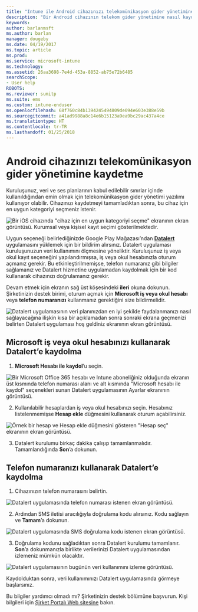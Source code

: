 ```yaml
---
title: "Intune ile Android cihazınızı telekomünikasyon gider yönetimine kaydetme"
description: "Bir Android cihazının telekom gider yönetimine nasıl kaydedileceğini öğrenin."
keywords: 
author: barlanmsft
ms.author: barlan
manager: dougeby
ms.date: 04/19/2017
ms.topic: article
ms.prod: 
ms.service: microsoft-intune
ms.technology: 
ms.assetid: 26aa3698-7e4d-453a-8852-ab75e72b6485
searchScope:
- User help
ROBOTS: 
ms.reviewer: sumitp
ms.suite: ems
ms.custom: intune-enduser
ms.openlocfilehash: 68f760c84b1394245494809de094e603e388e59b
ms.sourcegitcommit: a41ad9988a8c14e6b15123a9ea9bc29ac437a4ce
ms.translationtype: HT
ms.contentlocale: tr-TR
ms.lasthandoff: 01/25/2018
---
```

# <a name="enroll-your-android-device-in-telecom-expense-management"></a>Android cihazınızı telekomünikasyon gider yönetimine kaydetme

Kuruluşunuz, veri ve ses planlarının kabul edilebilir sınırlar içinde kullanıldığından emin olmak için telekomünikasyon gider yönetimi yazılımı kullanıyor olabilir. Cihazınızı kaydetmeyi tamamladıktan sonra, bu cihaz için en uygun kategoriyi seçmeniz istenir.

![Bir iOS cihazında "cihaz için en uygun kategoriyi seçme" ekranının ekran görüntüsü. Kurumsal veya kişisel kayıt seçimi gösterilmektedir.](./media/and-enroll-11-tem-select-best-category.png)

Uygun seçeneği belirlediğinizde Google Play Mağazası’ndan [__Datalert__](https://play.google.com/store/apps/details?id=fr.memobox.databox) uygulamasını yüklemek için bir bildirim alırsınız. Datalert uygulaması kuruluşunuzun veri kullanımını ölçmesine yöneliktir. Kuruluşunuz iş veya okul kayıt seçeneğini yapılandırmışsa, iş veya okul hesabınızla oturum açmanız gerekir. Bu etkinleştirilmemişse, telefon numaranız gibi bilgiler sağlamanız ve Datalert hizmetine uygulamadan kaydolmak için bir kod kullanarak cihazınızı doğrulamanız gerekir.

Devam etmek için ekranın sağ üst köşesindeki __ileri__ okuna dokunun. Şirketinizin destek birimi, oturum açmak için __Microsoft iş veya okul hesabı__ veya __telefon numaranızı__ kullanmanız gerektiğini size bildirmelidir.

  ![Datalert uygulamasının veri planınızdan en iyi şekilde faydalanmanızı nasıl sağlayacağına ilişkin kısa bir açıklamadan sonra sonraki ekrana geçmenizi belirten Datalert uygulaması hoş geldiniz ekranının ekran görüntüsü.](./media/and-enroll-12-tem-datalert-setup.png)

## <a name="enroll-into-datalert-using-your-microsoft-work-or-school-account"></a>Microsoft iş veya okul hesabınızı kullanarak Datalert’e kaydolma

1. __Microsoft Hesabı ile kaydol__’u seçin.

  ![Bir Microsoft Office 365 hesabı ve Intune aboneliğiniz olduğunda ekranın üst kısmında telefon numarası alanı ve alt kısmında "Microsoft hesabı ile kaydol" seçenekleri sunan Datalert uygulamasının Ayarlar ekranının görüntüsü.](./media/and-enroll-12a-tem-datalert-enroll-msft-account.png)

2. Kullanılabilir hesaplardan iş veya okul hesabınızı seçin. Hesabınız listelenmemişse **Hesap ekle** düğmesini kullanarak oturum açabilirsiniz.

  ![Örnek bir hesap ve Hesap ekle düğmesini gösteren "Hesap seç" ekranının ekran görüntüsü.](./media/and-enroll-12b-tem-datalert-enroll-select-msft-account.png)

3. Datalert kurulumu birkaç dakika çalışıp tamamlanmalıdır. Tamamlandığında __Son__’a dokunun.

## <a name="enroll-into-datalert-using-your-phone-number"></a>Telefon numaranızı kullanarak Datalert’e kaydolma

1. Cihazınızın telefon numarasını belirtin.

  ![Datalert uygulamasında telefon numarası istenen ekran görüntüsü.](./media/and-enroll-13-tem-datalert-phone-number.png)

2. Ardından SMS iletisi aracılığıyla doğrulama kodu alırsınız. Kodu sağlayın ve __Tamam__’a dokunun.

  ![Datalert uygulamasında SMS doğrulama kodu istenen ekran görüntüsü.](./media/and-enroll-14-tem-datalert-sms.png)

3. Doğrulama kodunu sağladıktan sonra Datalert kurulumu tamamlanır. __Son__’a dokunmanızla birlikte verilerinizi Datalert uygulamasından izlemeniz mümkün olacaktır.

  ![Datalert uygulamasının bugünün veri kullanımını izleme görüntüsü.](./media/and-enroll-15-tem-datalert-monitoring-active.png)

Kaydolduktan sonra, veri kullanımınızı Datalert uygulamasında görmeye başlarsınız.

Bu bilgiler yardımcı olmadı mı? Şirketinizin destek bölümüne başvurun. Kişi bilgileri için [Şirket Portalı Web sitesine](https://portal.manage.microsoft.com#HelpDeskDialog) bakın.
